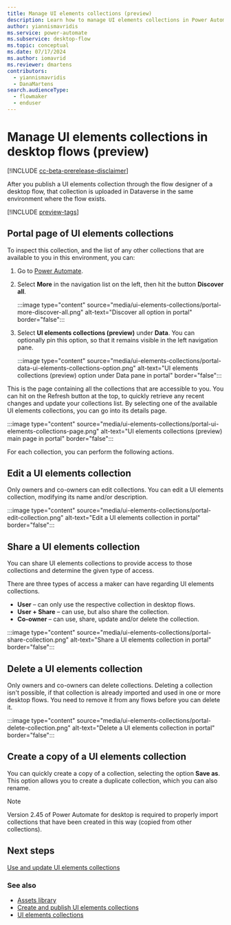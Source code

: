 ```yaml
---
title: Manage UI elements collections (preview)
description: Learn how to manage UI elements collections in Power Automate desktop flows.
author: yiannismavridis
ms.service: power-automate
ms.subservice: desktop-flow
ms.topic: conceptual
ms.date: 07/17/2024
ms.author: iomavrid
ms.reviewer: dmartens
contributors:
  - yiannismavridis
  - DanaMartens
search.audienceType: 
  - flowmaker
  - enduser
---
```


# Manage UI elements collections in desktop flows (preview)

[!INCLUDE [cc-beta-prerelease-disclaimer](../includes/cc-beta-prerelease-disclaimer.md)]

After you publish a UI elements collection through the flow designer of a desktop flow, that collection is uploaded in Dataverse in the same environment where the flow exists.

[!INCLUDE [preview-tags](../includes/cc-preview-features-definition.md)]

## Portal page of UI elements collections

To inspect this collection, and the list of any other collections that are available to you in this environment, you can:

1. Go to [Power Automate](https://make.powerautomate.com).

1. Select **More** in the navigation list on the left, then hit the button **Discover all**.

    :::image type="content" source="media/ui-elements-collections/portal-more-discover-all.png" alt-text="Discover all option in portal" border="false":::

1. Select **UI elements collections (preview)** under **Data**. You can optionally pin this option, so that it remains visible in the left navigation pane.

    :::image type="content" source="media/ui-elements-collections/portal-data-ui-elements-collections-option.png" alt-text="UI elements collections (preview) option under Data pane in portal" border="false":::

This is the page containing all the collections that are accessible to you. You can hit on the Refresh button at the top, to quickly retrieve any recent changes and update your collections list. By selecting one of the available UI elements collections, you can go into its details page.

:::image type="content" source="media/ui-elements-collections/portal-ui-elements-collections-page.png" alt-text="UI elements collections (preview) main page in portal" border="false":::

For each collection, you can perform the following actions.

## Edit a UI elements collection

Only owners and co-owners can edit collections. You can edit a UI elements collection, modifying its name and/or description.

:::image type="content" source="media/ui-elements-collections/portal-edit-collection.png" alt-text="Edit a UI elements collection in portal" border="false":::

## Share a UI elements collection

You can share UI elements collections to provide access to those collections and determine the given type of access.

There are three types of access a maker can have regarding UI elements collections.

- **User** – can only use the respective collection in desktop flows.
- **User + Share** – can use, but also share the collection.
- **Co-owner** – can use, share, update and/or delete the collection.

:::image type="content" source="media/ui-elements-collections/portal-share-collection.png" alt-text="Share a UI elements collection in portal" border="false":::

## Delete a UI elements collection

Only owners and co-owners can delete collections. Deleting a collection isn't possible, if that collection is already imported and used in one or more desktop flows. You need to remove it from any flows before you can delete it.

:::image type="content" source="media/ui-elements-collections/portal-delete-collection.png" alt-text="Delete a UI elements collection in portal" border="false":::

## Create a copy of a UI elements collection

You can quickly create a copy of a collection, selecting the option **Save as**. This option allows you to create a duplicate collection, which you can also rename.

> [!NOTE]
> Version 2.45 of Power Automate for desktop is required to properly import collections that have been created in this way (copied from other collections).

## Next steps

[Use and update UI elements collections](use-update-ui-elements-collections.md)

### See also

- [Assets library](assets-library.md)
- [Create and publish UI elements collections](create-ui-elements-collections.md)
- [UI elements collections](ui-elements-collections.md)
